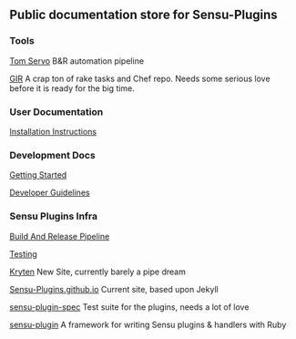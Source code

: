 ## Public documentation store for Sensu-Plugins

### Tools

[Tom Servo](tools/tom_servo.md) B&R automation pipeline

[GIR](https://github.com/sensu-plugins/GIR/blob/master/README.md) A crap ton of rake tasks and Chef repo.  Needs some serious love before it is ready for the big time.

### User Documentation

[Installation Instructions](user_docs/installation_instructions.md)

### Development Docs

[Getting Started](development/getting_started.md)

[Developer Guidelines](development/developer_guidelines.md)

### Sensu Plugins Infra

[Build And Release Pipeline](infra/b_and_r.md)

[Testing](infra/testing.md)

[Kryten](https://github.com/sensu-plugins/Kryten) New Site, currently barely a pipe dream

[Sensu-Plugins.github.io](https://github.com/sensu-plugins/sensu-plugins.github.io) Current site, based upon Jekyll

[sensu-plugin-spec](https://github.com/sensu-plugins/sensu-plugin-spec) Test suite for the plugins, needs a lot of love

[sensu-plugin](https://github.com/sensu-plugins/sensu-plugin) A framework for writing Sensu plugins & handlers with Ruby
